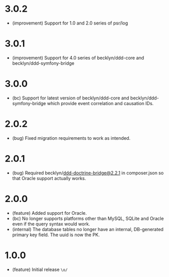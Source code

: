 3.0.2
=======

* (improvement) Support for 1.0 and 2.0 series of psr/log

3.0.1
=======

* (improvement) Support for 4.0 series of becklyn/ddd-core and becklyn/ddd-symfony-bridge

3.0.0
=======

* (bc) Support for latest version of becklyn/ddd-core and becklyn/ddd-symfony-bridge which provide event correlation and causation IDs.

2.0.2
=======

* (bug) Fixed migration requirements to work as intended.

2.0.1
=======

* (bug) Required becklyn/ddd-doctrine-bridge@2.2.1 in composer.json so that Oracle support actually works.

2.0.0
=======

* (feature) Added support for Oracle.
* (bc) No longer supports platforms other than MySQL, SQLite and Oracle even if the query syntax would work.
* (internal) The database tables no longer have an internal, DB-generated primary key field. The uuid is now the PK.

1.0.0
=======

* (feature) Initial release `\o/`
